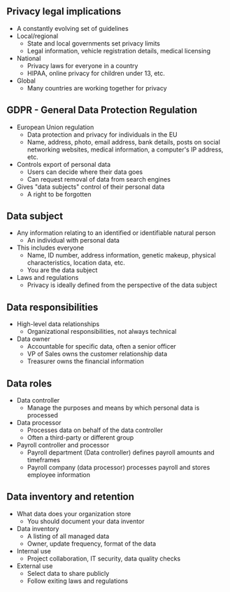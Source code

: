 ## Privacy legal implications
- A constantly evolving set of guidelines
- Local/regional
	- State and local governments set privacy limits
	- Legal information, vehicle registration details, medical licensing
- National
	- Privacy laws for everyone in a country
	- HIPAA, online privacy for children under 13, etc.
- Global
	- Many countries are working together for privacy
## GDPR - General Data Protection Regulation
- European Union regulation
	- Data protection and privacy for individuals in the EU
	- Name, address, photo, email address, bank details, posts on social networking websites, medical information, a computer's IP address, etc.
- Controls export of personal data
	- Users can decide where their data goes
	- Can request removal of data from search engines
- Gives "data subjects" control of their personal data
	- A right to be forgotten
## Data subject
- Any information relating to an identified or identifiable natural person
	- An individual with personal data
- This includes everyone
	- Name, ID number, address information, genetic makeup, physical characteristics, location data, etc.
	- You are the data subject
- Laws and regulations
	- Privacy is ideally defined from the perspective of the data subject
## Data responsibilities
- High-level data relationships
	- Organizational responsibilities, not always technical
- Data owner
	- Accountable for specific data, often a senior officer
	- VP of Sales owns the customer relationship data
	- Treasurer owns the financial information
## Data roles
- Data controller
	- Manage the purposes and means by which personal data is processed
- Data processor
	- Processes data on behalf of the data controller
	- Often a third-party or different group
- Payroll controller and processor
	- Payroll department (Data controller) defines payroll amounts and timeframes
	- Payroll company (data processor) processes payroll and stores employee information
## Data inventory and retention
- What data does your organization store
	- You should document your data inventor
- Data inventory
	- A listing of all managed data
	- Owner, update frequency, format of the data
- Internal use
	- Project collaboration, IT security, data quality checks
- External use
	- Select data to share publicly
	- Follow exiting laws and regulations
